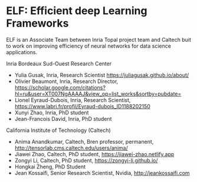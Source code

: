 # ELF: Efficient deep Learning Frameworks

ELF is an Associate Team between Inria Topal project team and Caltech buit to work on improving efficiency of neural networks for data science applications.

Inria Bordeaux Sud-Ouest Research Center
- Yulia Gusak, Inria, Research Scientist https://juliagusak.github.io/about/
- Olivier Beaumont, Inria, Research Director,  https://scholar.google.com/citations?hl=ru&user=XT007NgAAAAJ&view_op=list_works&sortby=pubdate= 
- Lionel Eyraud-Dubois, Inria, Research Scientist, https://www.labri.fr/profil/Eyraud-dubois_ID1188202150
- Xunyi Zhao, Inria, PhD student 
- Jean-Francois David, Inria, PhD student 

California Institute of Technology (Caltech)
- Anima Anandkumar, Caltech, Bren professor, permanent, http://tensorlab.cms.caltech.edu/users/anima/       
- Jiawei Zhao, Caltech, PhD student, https://jiawei-zhao.netlify.app 
- Zongyi Li, Caltech, PhD student, https://zongyi-li.github.io/
- Hongkai Zheng, PhD Student
- Jean Kossaifi, Senior Research Scientist, Nvidia, http://jeankossaifi.com 